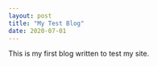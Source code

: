 ```yaml
---
layout: post
title: "My Test Blog"
date: 2020-07-01
---
```


This is my first blog written to test my site.
